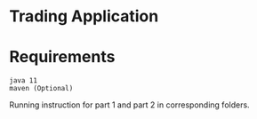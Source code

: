 # Trading Application
# Requirements
```
java 11
maven (Optional)
```
Running instruction for part 1 and part 2 in corresponding folders.
